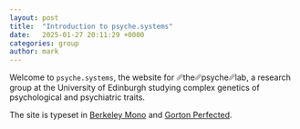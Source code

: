 ```yaml
---
layout: post
title:  "Introduction to psyche.systems"
date:   2025-01-27 20:11:29 +0000
categories: group
author: mark
---
```


Welcome to `psyche.systems`, the website for ␥the␥psyche␥lab, a research group at the University of Edinburgh studying complex genetics of psychological and psychiatric traits.

The site is typeset in [Berkeley Mono](https://usgraphics.com/products/berkeley-mono) and [Gorton Perfected](https://shifthappens.site/gorton-perfected-specimen.pdf).